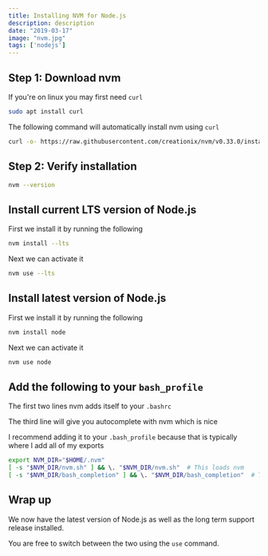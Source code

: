 ```yaml
---
title: Installing NVM for Node.js
description: description
date: "2019-03-17"
image: "nvm.jpg"
tags: ['nodejs']
---
```


## Step 1: Download nvm

If you're on linux you may first need `curl`

```sh
sudo apt install curl
```

The following command will automatically install nvm using `curl`

```sh
curl -o- https://raw.githubusercontent.com/creationix/nvm/v0.33.0/install.sh | bash
```

## Step 2: Verify installation

```sh
nvm --version
```

## Install current LTS version of Node.js

First we install it by running the following

```sh
nvm install --lts
```

Next we can activate it

```sh
nvm use --lts
```

## Install latest version of Node.js

First we install it by running the following

```sh
nvm install node
```

Next we can activate it

```sh
nvm use node
```

## Add the following to your `bash_profile`

The first two lines nvm adds itself to your `.bashrc`

The third line will give you autocomplete with nvm which is nice

I recommend adding it to your `.bash_profile` because that is typically where I add all of my exports

```sh
export NVM_DIR="$HOME/.nvm"
[ -s "$NVM_DIR/nvm.sh" ] && \. "$NVM_DIR/nvm.sh"  # This loads nvm
[ -s "$NVM_DIR/bash_completion" ] && \. "$NVM_DIR/bash_completion"  # This loads nvm bash_completion
```

## Wrap up

We now have the latest version of Node.js as well as the long term support release installed.

You are free to switch between the two using the `use` command.
